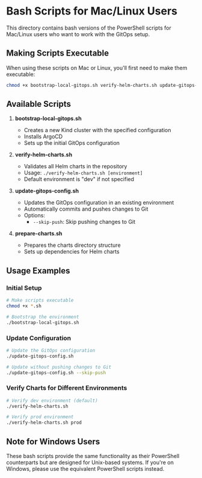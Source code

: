 # Bash Scripts for Mac/Linux Users

This directory contains bash versions of the PowerShell scripts for Mac/Linux users who want to work with the GitOps setup.

## Making Scripts Executable

When using these scripts on Mac or Linux, you'll first need to make them executable:

```bash
chmod +x bootstrap-local-gitops.sh verify-helm-charts.sh update-gitops-config.sh prepare-charts.sh
```

## Available Scripts

1. **bootstrap-local-gitops.sh**
   - Creates a new Kind cluster with the specified configuration
   - Installs ArgoCD
   - Sets up the initial GitOps configuration

2. **verify-helm-charts.sh**
   - Validates all Helm charts in the repository
   - Usage: `./verify-helm-charts.sh [environment]`
   - Default environment is "dev" if not specified

3. **update-gitops-config.sh**
   - Updates the GitOps configuration in an existing environment
   - Automatically commits and pushes changes to Git
   - Options:
     - `--skip-push`: Skip pushing changes to Git

4. **prepare-charts.sh**
   - Prepares the charts directory structure
   - Sets up dependencies for Helm charts

## Usage Examples

### Initial Setup

```bash
# Make scripts executable
chmod +x *.sh

# Bootstrap the environment
./bootstrap-local-gitops.sh
```

### Update Configuration

```bash
# Update the GitOps configuration
./update-gitops-config.sh

# Update without pushing changes to Git
./update-gitops-config.sh --skip-push
```

### Verify Charts for Different Environments

```bash
# Verify dev environment (default)
./verify-helm-charts.sh

# Verify prod environment
./verify-helm-charts.sh prod
```

## Note for Windows Users

These bash scripts provide the same functionality as their PowerShell counterparts but are designed for Unix-based systems. If you're on Windows, please use the equivalent PowerShell scripts instead.
